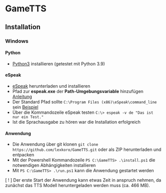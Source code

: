 # GameTTS


## Installation

### Windows
#### Python
- [Python3](https://www.python.org/downloads/) installieren (getestet mit Python 3.9)

#### eSpeak
- [eSpeak](https://sourceforge.net/projects/espeak/files/espeak/espeak-1.48/setup_espeak-1.48.04.exe/download) herunterladen und installieren
- Pfad zur **espeak.exe** der **Path-Umgebungsvariable** hinzufügen [Anleitung](https://michster.de/wie-setze-ich-die-path-umgebungsvariablen-unter-windows-10/)
- Der Standard Pfad sollte `C:\Program Files (x86)\eSpeak\command_line` sein [Beispiel](https://user-images.githubusercontent.com/6319070/125455610-8d303da3-0b4d-474c-98c6-3e93241f920c.png)
- Über die Kommandozeile eSpeak testen `C:\> espeak -v de "Das ist nur ein Test."`
- Ist die Sprachausgabe zu hören war die Installation erfolgreich

#### Anwendung
  
- Die Anwendung über git klonen `git clone https://github.com/lexkoro/GameTTS.git` oder als ZIP herunterladen und entpacken
- Mit der Powershell Kommandozeile `PS C:\GameTTS> .\install.ps1` die notwendigen Abhängigkeiten installieren
- Mit `PS C:\GameTTS> .\run.ps1` kann die Anwendung gestartet werden

[ ! ] Der erste Start der Anwendung kann etwas Zeit in anspruch nehmen, da zunächst das TTS Modell heruntergeladen werden muss (ca. 466 MB).
